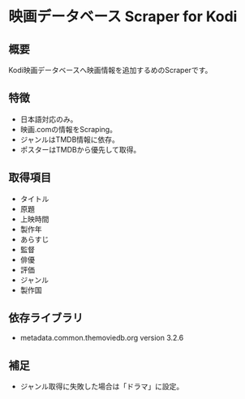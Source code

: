 # 映画データベース  Scraper for Kodi

## 概要
Kodi映画データベースへ映画情報を追加するめのScraperです。

## 特徴
 - 日本語対応のみ。
 - 映画.comの情報をScraping。
 - ジャンルはTMDB情報に依存。
 - ポスターはTMDBから優先して取得。

## 取得項目
 - タイトル
 - 原題
 - 上映時間
 - 製作年
 - あらすじ
 - 監督
 - 俳優
 - 評価
 - ジャンル
 - 製作国

## 依存ライブラリ
 - metadata.common.themoviedb.org version 3.2.6

## 補足
 - ジャンル取得に失敗した場合は「ドラマ」に設定。
